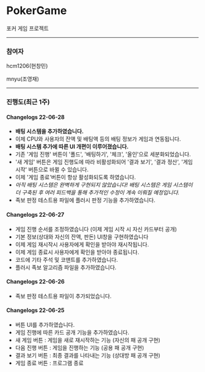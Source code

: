 # PokerGame
포커 게임 프로젝트

*****

### 참여자
hcm1206(현창민)

mnyu(조영재)

*****

### 진행도(최근 1주)

#### Changelogs 22-06-28
- **배팅 시스템을 추가하였습니다.**
- 이제 CPU와 사용자의 잔액 및 배팅액 등의 배팅 정보가 게임과 연동됩니다.
- **배팅 시스템 추가에 따른 UI 개편이 이루어졌습니다.**
- 기존 '게임 진행' 버튼이 '폴드', '배팅하기', '체크', '올인'으로 세분화되었습니다.
- '새 게임' 버튼은 게임 진행도에 따라 비활성화되어 '결과 보기', '결과 정산', '게임 시작' 버튼으로 바뀔 수 있습니다.
- 이제 '게임 종료'버튼이 항상 활성화되도록 하였습니다.
- *아직 배팅 시스템은 완벽하게 구현되지 않았습니다! 배팅 시스템은 게임 시스템이 더 구축된 후 여러 피드백을 통해 추가적인 수정이 계속 이뤄질 예정입니다.*
- 족보 판정 테스트용 파일에 플러시 판정 기능을 추가하였습니다.

#### Changelogs 22-06-27
- 게임 진행 순서를 조정하였습니다 (이제 게임 시작 시 자신 카드부터 공개)
- 기본 정보(상대와 자신의 잔액, 판돈) UI창을 구현하였습니다
- 이제 게임 재시작시 사용자에게 확인을 받아야 재시작됩니다.
- 이제 게임 종료시 사용자에게 확인을 받아야 종료됩니다.
- 코드에 기타 주석 및 코맨트를 추가하였습니다.
- 플러시 족보 알고리즘 파일을 추가하였습니다.

#### Changelogs 22-06-26
- 족보 판정 테스트용 파일이 추가되었습니다.

#### Changelogs 22-06-25 

- 버튼 UI를 추가하였습니다.
- 게임 진행에 따른 카드 공개 기능을 추가하였습니다.
- 새 게임 버튼 : 게임을 새로 재시작하는 기능 (자신의 패 공개 구현)
- 다음 진행 버튼 : 게임을 진행하는 기능 (공용 패 공개 구현)
- 결과 보기 버튼 : 최종 결과를 나타내는 기능 (상대방 패 공개 구현)
- 게임 종료 버튼 : 프로그램 종료
